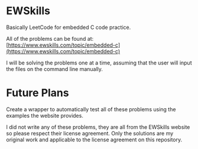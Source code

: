 # EWSkills
Basically LeetCode for embedded C code practice.

All of the problems can be found at: [https://www.ewskills.com/topic/embedded-c](https://www.ewskills.com/topic/embedded-c)

I will be solving the problems one at a time, assuming that the user will input the files on the command line manually.

# Future Plans
Create a wrapper to automatically test all of these problems using the examples the website provides.

I did not write any of these problems, they are all from the EWSkills website so please respect their license agreement. Only the solutions are my original work and applicable to the license agreement on this repository.